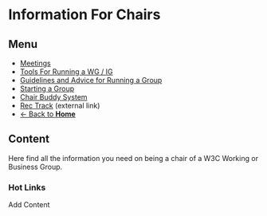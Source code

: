 # Information For Chairs

## Menu
* [Meetings](meetings.md)
* [Tools For Running a WG / IG](tools.md)
* [Guidelines and Advice for Running a Group](advice.md)
* [Starting a Group](starting_a_group.md)
* [Chair Buddy System](buddysystem.md)
* [Rec Track](#) (external link)
* [<- Back to **Home**](../index.md#)

## Content
Here find all the information you need on being a chair of a W3C Working or Business Group.

### Hot Links
Add Content
